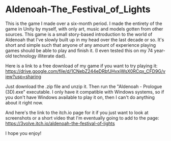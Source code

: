 # Aldenoah-The_Festival_of_Lights
This is the game I made over a six-month period.  I made the entirety of the game in Unity by myself, with only art, music and models gotten from other sources.
This game is a small story-based introduction to the world of Aldenoah that I've slowly built up in my head over the last decade or so.
It's short and simple such that anyone of any amount of experience playing games should be able to play and finish it.
(I even tested this on my 74 year-old technology illiterate dad).

Here is a link to a free download of my game if you want to try playing it:
https://drive.google.com/file/d/1CNebZ244eDRbfJHvxjWsX0RCqx_CFD9G/view?usp=sharing

Just download the .zip file and unzip it.  Then run the "Aldenoah - Prologue (3D).exe" executable.
I only have it compatible with Windows systems, so if you don't have Windows available to play it on, then I can't do anything about it right now.

And here's the link to the itch.io page for it if you just want to look at screenshots or a short video that I'm eventually going to add to the page:
https://3volve.itch.io/aldenoah-the-festival-of-lights

I hope you enjoy!
